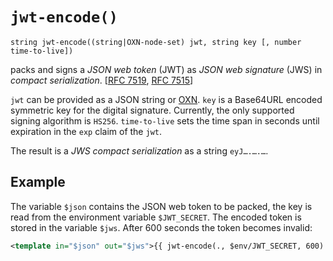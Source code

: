 # `jwt-encode()`

```
string jwt-encode((string|OXN-node-set) jwt, string key [, number time-to-live])
```

packs and signs a _JSON web token_ (JWT) as _JSON web signature_ (JWS) in _compact serialization_.
[[RFC 7519](https://tools.ietf.org/html/rfc7519), [RFC 7515](https://tools.ietf.org/html/rfc7515)]

`jwt` can be provided as a JSON string or [OXN](Templating#object-xml-notation).
`key` is a Base64URL encoded symmetric key for the digital signature. Currently, the only supported signing algorithm is `HS256`.
`time-to-live` sets the time span in seconds until expiration in the `exp` claim of the `jwt`.

The result is a _JWS compact serialization_ as a string `eyJ….….…`.

## Example

The variable `$json` contains the JSON web token to be packed, the key is read from the environment variable `$JWT_SECRET`. The encoded token is stored in the variable `$jws`.
After 600 seconds the token becomes invalid:

```xml
<template in="$json" out="$jws">{{ jwt-encode(., $env/JWT_SECRET, 600) }}</template>
```
